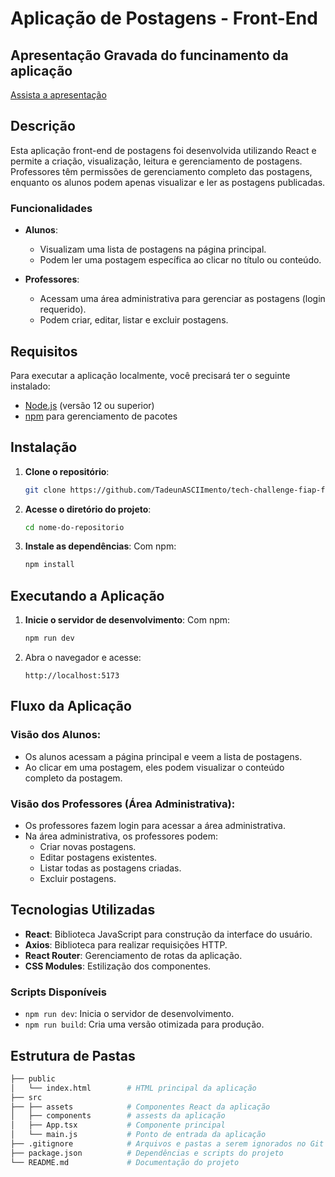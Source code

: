 # Aplicação de Postagens - Front-End


## Apresentação Gravada do funcinamento da aplicação
[Assista a apresentação](https://drive.google.com/file/d/1ey5QZu8Va-Cw867kn66cfxrQIUKKqidv/view?usp=drive_link)

## Descrição
Esta aplicação front-end de postagens foi desenvolvida utilizando React e permite a criação, visualização, leitura e gerenciamento de postagens. Professores têm permissões de gerenciamento completo das postagens, enquanto os alunos podem apenas visualizar e ler as postagens publicadas.

### Funcionalidades
- **Alunos**:
  - Visualizam uma lista de postagens na página principal.
  - Podem ler uma postagem específica ao clicar no título ou conteúdo.
  
- **Professores**:
  - Acessam uma área administrativa para gerenciar as postagens (login requerido).
  - Podem criar, editar, listar e excluir postagens.

## Requisitos
Para executar a aplicação localmente, você precisará ter o seguinte instalado:
- [Node.js](https://nodejs.org/) (versão 12 ou superior)
- [npm](https://www.npmjs.com/) para gerenciamento de pacotes

## Instalação

1. **Clone o repositório**:
    ```bash
    git clone https://github.com/TadeunASCIImento/tech-challenge-fiap-fase3.git
    ```

2. **Acesse o diretório do projeto**:
    ```bash
    cd nome-do-repositorio
    ```

3. **Instale as dependências**:
    Com npm:
    ```bash
    npm install
    ```

## Executando a Aplicação

1. **Inicie o servidor de desenvolvimento**:
    Com npm:
    ```bash
    npm run dev
    ```

2. Abra o navegador e acesse:
    ```
    http://localhost:5173
    ```


## Fluxo da Aplicação

### Visão dos Alunos:
- Os alunos acessam a página principal e veem a lista de postagens.
- Ao clicar em uma postagem, eles podem visualizar o conteúdo completo da postagem.

### Visão dos Professores (Área Administrativa):
- Os professores fazem login para acessar a área administrativa.
- Na área administrativa, os professores podem:
  - Criar novas postagens.
  - Editar postagens existentes.
  - Listar todas as postagens criadas.
  - Excluir postagens.

## Tecnologias Utilizadas
- **React**: Biblioteca JavaScript para construção da interface do usuário.
- **Axios**: Biblioteca para realizar requisições HTTP.
- **React Router**: Gerenciamento de rotas da aplicação.
- **CSS Modules**: Estilização dos componentes.


### Scripts Disponíveis
- `npm run dev`: Inicia o servidor de desenvolvimento.
- `npm run build`: Cria uma versão otimizada para produção.


## Estrutura de Pastas
```bash
├── public
│   └── index.html        # HTML principal da aplicação
├── src
├── ├── assets            # Componentes React da aplicação   
│   ├── components        # assests da aplicação   
│   ├── App.tsx           # Componente principal
│   └── main.js           # Ponto de entrada da aplicação
├── .gitignore            # Arquivos e pastas a serem ignorados no Git
├── package.json          # Dependências e scripts do projeto
└── README.md             # Documentação do projeto

